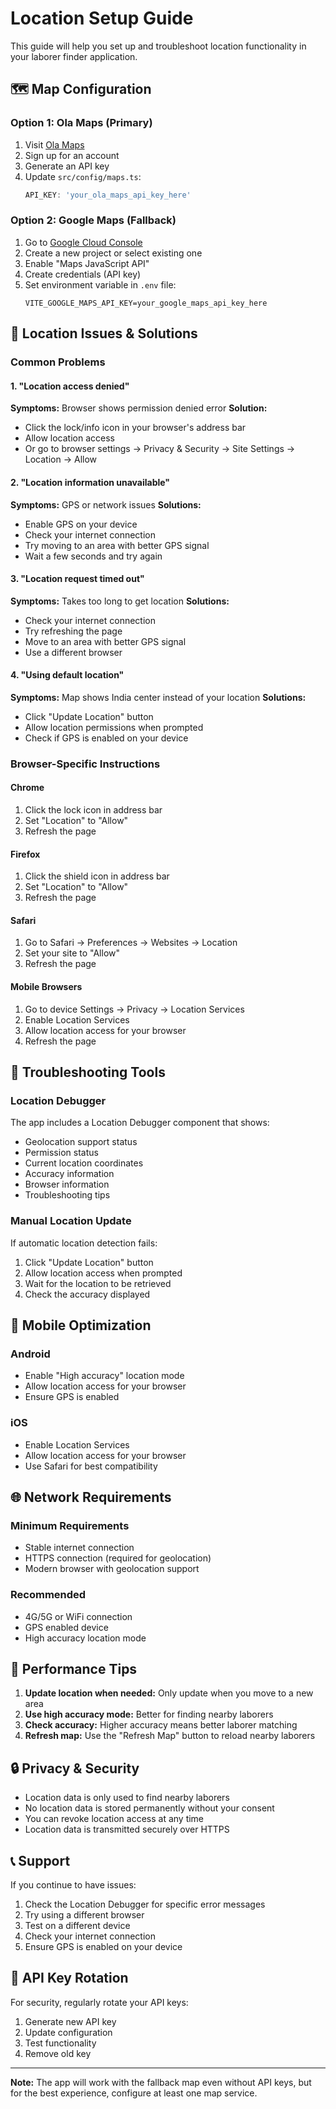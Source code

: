 # Location Setup Guide

This guide will help you set up and troubleshoot location functionality in your laborer finder application.

## 🗺️ Map Configuration

### Option 1: Ola Maps (Primary)
1. Visit [Ola Maps](https://maps.olakrutrim.com/)
2. Sign up for an account
3. Generate an API key
4. Update `src/config/maps.ts`:
   ```typescript
   API_KEY: 'your_ola_maps_api_key_here'
   ```

### Option 2: Google Maps (Fallback)
1. Go to [Google Cloud Console](https://console.cloud.google.com/apis/credentials)
2. Create a new project or select existing one
3. Enable "Maps JavaScript API"
4. Create credentials (API key)
5. Set environment variable in `.env` file:
   ```
   VITE_GOOGLE_MAPS_API_KEY=your_google_maps_api_key_here
   ```

## 📍 Location Issues & Solutions

### Common Problems

#### 1. "Location access denied"
**Symptoms:** Browser shows permission denied error
**Solution:**
- Click the lock/info icon in your browser's address bar
- Allow location access
- Or go to browser settings → Privacy & Security → Site Settings → Location → Allow

#### 2. "Location information unavailable"
**Symptoms:** GPS or network issues
**Solutions:**
- Enable GPS on your device
- Check your internet connection
- Try moving to an area with better GPS signal
- Wait a few seconds and try again

#### 3. "Location request timed out"
**Symptoms:** Takes too long to get location
**Solutions:**
- Check your internet connection
- Try refreshing the page
- Move to an area with better GPS signal
- Use a different browser

#### 4. "Using default location"
**Symptoms:** Map shows India center instead of your location
**Solutions:**
- Click "Update Location" button
- Allow location permissions when prompted
- Check if GPS is enabled on your device

### Browser-Specific Instructions

#### Chrome
1. Click the lock icon in address bar
2. Set "Location" to "Allow"
3. Refresh the page

#### Firefox
1. Click the shield icon in address bar
2. Set "Location" to "Allow"
3. Refresh the page

#### Safari
1. Go to Safari → Preferences → Websites → Location
2. Set your site to "Allow"
3. Refresh the page

#### Mobile Browsers
1. Go to device Settings → Privacy → Location Services
2. Enable Location Services
3. Allow location access for your browser
4. Refresh the page

## 🔧 Troubleshooting Tools

### Location Debugger
The app includes a Location Debugger component that shows:
- Geolocation support status
- Permission status
- Current location coordinates
- Accuracy information
- Browser information
- Troubleshooting tips

### Manual Location Update
If automatic location detection fails:
1. Click "Update Location" button
2. Allow location access when prompted
3. Wait for the location to be retrieved
4. Check the accuracy displayed

## 📱 Mobile Optimization

### Android
- Enable "High accuracy" location mode
- Allow location access for your browser
- Ensure GPS is enabled

### iOS
- Enable Location Services
- Allow location access for your browser
- Use Safari for best compatibility

## 🌐 Network Requirements

### Minimum Requirements
- Stable internet connection
- HTTPS connection (required for geolocation)
- Modern browser with geolocation support

### Recommended
- 4G/5G or WiFi connection
- GPS enabled device
- High accuracy location mode

## 🚀 Performance Tips

1. **Update location when needed:** Only update when you move to a new area
2. **Use high accuracy mode:** Better for finding nearby laborers
3. **Check accuracy:** Higher accuracy means better laborer matching
4. **Refresh map:** Use the "Refresh Map" button to reload nearby laborers

## 🔒 Privacy & Security

- Location data is only used to find nearby laborers
- No location data is stored permanently without your consent
- You can revoke location access at any time
- Location data is transmitted securely over HTTPS

## 📞 Support

If you continue to have issues:

1. Check the Location Debugger for specific error messages
2. Try using a different browser
3. Test on a different device
4. Check your internet connection
5. Ensure GPS is enabled on your device

## 🔄 API Key Rotation

For security, regularly rotate your API keys:
1. Generate new API key
2. Update configuration
3. Test functionality
4. Remove old key

---

**Note:** The app will work with the fallback map even without API keys, but for the best experience, configure at least one map service. 